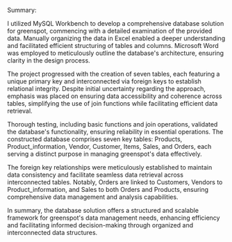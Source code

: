 Summary:

I utilized MySQL Workbench to develop a comprehensive database solution for greenspot, commencing with a detailed examination of the provided data. Manually organizing the data in Excel enabled a deeper understanding and facilitated efficient structuring of tables and columns. Microsoft Word was employed to meticulously outline the database's architecture, ensuring clarity in the design process.

The project progressed with the creation of seven tables, each featuring a unique primary key and interconnected via foreign keys to establish relational integrity. Despite initial uncertainty regarding the approach, emphasis was placed on ensuring data accessibility and coherence across tables, simplifying the use of join functions while facilitating efficient data retrieval.

Thorough testing, including basic functions and join operations, validated the database's functionality, ensuring reliability in essential operations. The constructed database comprises seven key tables: Products, Product_information, Vendor, Customer, Items, Sales, and Orders, each serving a distinct purpose in managing greenspot's data effectively.

The foreign key relationships were meticulously established to maintain data consistency and facilitate seamless data retrieval across interconnected tables. Notably, Orders are linked to Customers, Vendors to Product_information, and Sales to both Orders and Products, ensuring comprehensive data management and analysis capabilities.

In summary, the database solution offers a structured and scalable framework for greenspot's data management needs, enhancing efficiency and facilitating informed decision-making through organized and interconnected data structures.






    
  
  



